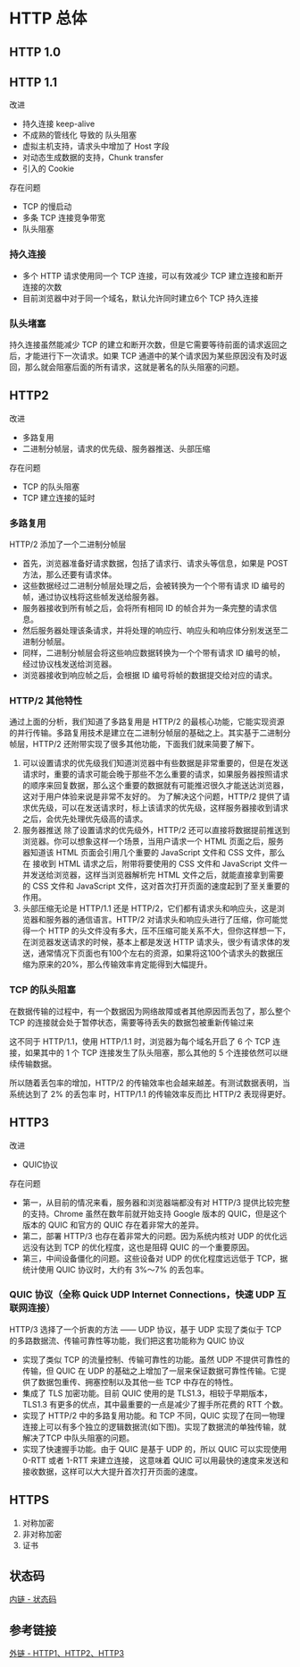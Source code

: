 # HTTP 总体

## HTTP 1.0

## HTTP 1.1

改进

- 持久连接 keep-alive
- 不成熟的管线化 导致的 队头阻塞
- 虚拟主机支持，请求头中增加了 Host 字段
- 对动态生成数据的支持，Chunk transfer
- 引入的 Cookie

存在问题

- TCP 的慢启动
- 多条 TCP 连接竞争带宽
- 队头阻塞

### 持久连接

- 多个 HTTP 请求使用同一个 TCP 连接，可以有效减少 TCP 建立连接和断开连接的次数
- 目前浏览器中对于同一个域名，默认允许同时建立6个 TCP 持久连接

### 队头堵塞

持久连接虽然能减少 TCP 的建立和断开次数，但是它需要等待前面的请求返回之后，才能进行下一次请求。如果 TCP 通道中的某个请求因为某些原因没有及时返回，那么就会阻塞后面的所有请求，这就是著名的队头阻塞的问题。

## HTTP2

改进

- 多路复用
- 二进制分帧层，请求的优先级、服务器推送、头部压缩

存在问题

- TCP 的队头阻塞
- TCP 建立连接的延时

### 多路复用

HTTP/2 添加了一个二进制分帧层

- 首先，浏览器准备好请求数据，包括了请求行、请求头等信息，如果是 POST 方法，那么还要有请求体。
- 这些数据经过二进制分帧层处理之后，会被转换为一个个带有请求 ID 编号的帧，通过协议栈将这些帧发送给服务器。
- 服务器接收到所有帧之后，会将所有相同 ID 的帧合并为一条完整的请求信息。
- 然后服务器处理该条请求，并将处理的响应行、响应头和响应体分别发送至二进制分帧层。
- 同样，二进制分帧层会将这些响应数据转换为一个个带有请求 ID 编号的帧，经过协议栈发送给浏览器。
- 浏览器接收到响应帧之后，会根据 ID 编号将帧的数据提交给对应的请求。

### HTTP/2 其他特性

通过上面的分析，我们知道了多路复用是 HTTP/2 的最核心功能，它能实现资源的并行传输。多路复用技术是建立在二进制分帧层的基础之上。其实基于二进制分帧层，HTTP/2 还附带实现了很多其他功能，下面我们就来简要了解下。

1. 可以设置请求的优先级我们知道浏览器中有些数据是非常重要的，但是在发送请求时，重要的请求可能会晚于那些不怎么重要的请求，如果服务器按照请求的顺序来回复数据，那么这个重要的数据就有可能推迟很久才能送达浏览器，这对于用户体验来说是非常不友好的。 为了解决这个问题，HTTP/2 提供了请求优先级，可以在发送请求时，标上该请求的优先级，这样服务器接收到请求之后，会优先处理优先级高的请求。
2. 服务器推送 除了设置请求的优先级外，HTTP/2 还可以直接将数据提前推送到浏览器。你可以想象这样一个场景，当用户请求一个 HTML ⻚面之后，服务器知道该 HTML ⻚面会引用几个重要的 JavaScript 文件和 CSS 文件，那么在 接收到 HTML 请求之后，附带将要使用的 CSS 文件和 JavaScript 文件一并发送给浏览器，这样当浏览器解析完 HTML 文件之后，就能直接拿到需要的 CSS 文件和 JavaScript 文件，这对首次打开⻚面的速度起到了至关重要的作用。
3. 头部压缩无论是 HTTP/1.1 还是 HTTP/2，它们都有请求头和响应头，这是浏览器和服务器的通信语言。HTTP/2 对请求头和响应头进行了压缩，你可能觉得一个 HTTP 的头文件没有多大，压不压缩可能关系不大，但你这样想一下，在浏览器发送请求的时候，基本上都是发送 HTTP 请求头，很少有请求体的发送，通常情况下⻚面也有100个左右的资源，如果将这100个请求头的数据压缩为原来的20%，那么传输效率肯定能得到大幅提升。

### TCP 的队头阻塞

在数据传输的过程中，有一个数据因为网络故障或者其他原因而丢包了，那么整个 TCP 的连接就会处于暂停状态，需要等待丢失的数据包被重新传输过来

这不同于 HTTP/1.1，使用 HTTP/1.1 时，浏览器为每个域名开启了 6 个 TCP 连接，如果其中的 1 个 TCP 连接发生了队头阻塞，那么其他的 5 个连接依然可以继续传输数据。

所以随着丢包率的增加，HTTP/2 的传输效率也会越来越差。有测试数据表明，当系统达到了 2% 的丢包率 时，HTTP/1.1 的传输效率反而比 HTTP/2 表现得更好。

## HTTP3

改进

- QUIC协议

存在问题

- 第一，从目前的情况来看，服务器和浏览器端都没有对 HTTP/3 提供比较完整的支持。Chrome 虽然在数年前就开始支持 Google 版本的 QUIC，但是这个版本的 QUIC 和官方的 QUIC 存在着非常大的差异。
- 第二，部署 HTTP/3 也存在着非常大的问题。因为系统内核对 UDP 的优化远远没有达到 TCP 的优化程度，这也是阻碍 QUIC 的一个重要原因。
- 第三，中间设备僵化的问题。这些设备对 UDP 的优化程度远远低于 TCP，据统计使用 QUIC 协议时，大约有 3%〜7% 的丢包率。

### QUIC 协议（全称  Quick UDP Internet Connections，快速 UDP 互联网连接）

HTTP/3 选择了一个折衷的方法 —— UDP 协议，基于 UDP 实现了类似于 TCP 的多路数据流、传输可靠性等功能，我们把这套功能称为 QUIC 协议

- 实现了类似 TCP 的流量控制、传输可靠性的功能。虽然 UDP 不提供可靠性的传输，但 QUIC 在 UDP 的基础之上增加了一层来保证数据可靠性传输。它提供了数据包重传、拥塞控制以及其他一些 TCP 中存在的特性。
- 集成了 TLS 加密功能。目前 QUIC 使用的是 TLS1.3，相较于早期版本，TLS1.3 有更多的优点，其中最重要的一点是减少了握手所花费的 RTT 个数。
- 实现了 HTTP/2 中的多路复用功能。和 TCP 不同，QUIC 实现了在同一物理连接上可以有多个独立的逻辑数据流(如下图)。实现了数据流的单独传输，就解决了TCP 中队头阻塞的问题。
- 实现了快速握手功能。由于 QUIC 是基于 UDP 的，所以 QUIC 可以实现使用 0-RTT 或者 1-RTT 来建立连接， 这意味着 QUIC 可以用最快的速度来发送和接收数据，这样可以大大提升首次打开⻚面的速度。

## HTTPS

1. 对称加密
2. 非对称加密
3. 证书

## 状态码

[内链 - 状态码](./http%E7%8A%B6%E6%80%81%E7%A0%81.md)

## 参考链接

[外链 - HTTP1、HTTP2、HTTP3](https://juejin.cn/post/6855470356657307662)
